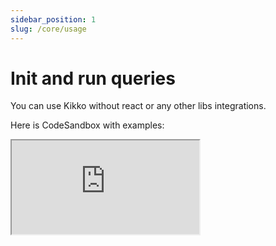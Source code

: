 ```yaml
---
sidebar_position: 1
slug: /core/usage
---
```


# Init and run queries

You can use Kikko without react or any other libs integrations.

Here is CodeSandbox with examples:

<iframe
  src="https://codesandbox.io/embed/kikko-typescript-basic-example-mo1ie4?fontsize=14&hidenavigation=1&theme=dark&view=editor"
  style={{
    width: "100%",
    height: 500,
    border: 0,
    borderRadius: 4,
    overflow: "hidden"
  }}
  title="Kikko typescript basic example"
  allow="accelerometer; ambient-light-sensor; camera; encrypted-media; geolocation; gyroscope; hid; microphone; midi; payment; usb; vr; xr-spatial-tracking"
  sandbox="allow-forms allow-modals allow-popups allow-presentation allow-same-origin allow-scripts"
/>

## Init Kikko

```typescript
const db = await initDbClient({
  dbName: "helloWorld4",
  dbBackend: absurdWebBackend({
    wasmUrl: "https://kikko-doc.netlify.app/wasm/sql-wasm.wasm",
  }),
  plugins: [
    // migrationsPlugin({ migrations: [] }), // Uncomment if you need migration support
    // reactiveQueriesPlugin() // Uncomment if you want to use listenQueries()
  ],
});
```

## Run queries

```typescript
// One query
const title = "title";
const content = "content";
const title2 = "title2";
const content2 = "content2";

await db.runQuery(
  sql`INSERT INTO ${sql.table`notes`}(id, title) VALUES(${title}, ${content})`
);

// Multiple queries

await db.runQueries([
  sql`INSERT INTO ${sql.table`notes`}(id, title) VALUES(${title}, ${content})`,
  sql`INSERT INTO ${sql.table`notes`}(id, title) VALUES(${title2}, ${content2})`,
]);

// You can also suppress log

await withSuppressedLog(db).runQueries([
  sql`INSERT INTO ${sql.table`notes`}(id, title) VALUES(${title}, ${content})`,
  sql`INSERT INTO ${sql.table`notes`}(id, title) VALUES(${title2}, ${content2})`,
]);

// Atomic transaction

await db.runInAtomicTransaction(async (scope) => {
  scope.addQuery(sql`DELETE FROM ${sql.table`comments`}`);

  await new Promise((resolve) => {
    setTimeout(() => resolve(), 2000);
  });

  scope.afterCommit(() => {
    console.log("After commit!");
  });

  scope.afterRollback(() => {
    console.log("After rollback!");
  });

  scope.addQuery(sql`DELETE FROM ${sql.table`notes`}`);
});

// Usual transaction

await db.runInTransaction(async (db) => {
  await db.runQueries([
    sql`INSERT INTO ${sql.table`notes`}(id, title) VALUES(${title}, ${content})`,
    sql`INSERT INTO ${sql.table`notes`}(id, title) VALUES(${title2}, ${content2})`,
  ]);

  db.runAfterTransactionCommitted(() => {
    console.log("Notes created!");
  });
});

// Custom prepared query

await db.runPreparedQuery(
  sql`INSERT INTO ${sql.table`notes`}(id, title) VALUES(?, ?)`, [
    ['title 1', 'content 1'],
    ['title 2', 'content 2']
  ]
);
```
